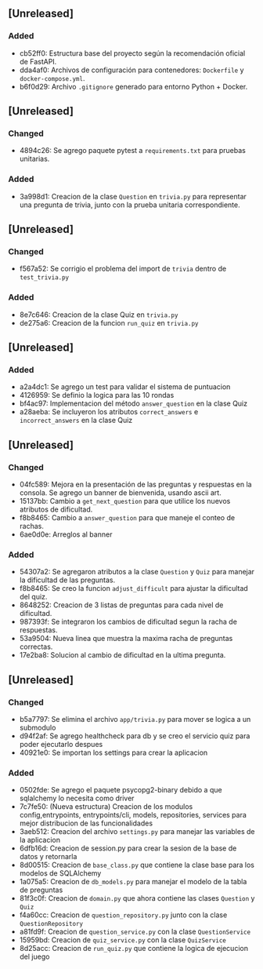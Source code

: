 ## [Unreleased]
### Added
- cb52ff0: Estructura base del proyecto según la recomendación oficial de FastAPI.
- dda4af0: Archivos de configuración para contenedores: `Dockerfile` y `docker-compose.yml`.
- b6f0d29: Archivo `.gitignore` generado para entorno Python + Docker.

## [Unreleased]
### Changed
- 4894c26: Se agrego paquete pytest a `requirements.txt` para pruebas unitarias.
### Added
- 3a998d1: Creacion de la clase `Question` en `trivia.py` para representar una pregunta de trivia, junto con la prueba unitaria correspondiente.

## [Unreleased]
### Changed
- f567a52: Se corrigio el problema del import de `trivia` dentro de `test_trivia.py`
### Added
- 8e7c646: Creacion de la clase Quiz en `trivia.py`
- de275a6: Creacion de la funcion `run_quiz` en `trivia.py`

## [Unreleased]
### Added
- a2a4dc1: Se agrego un test para validar el sistema de puntuacion
- 4126959: Se definio la logica para las 10 rondas
- bf4ac97: Implementacion del método `answer_question` en la clase Quiz
- a28aeba: Se incluyeron los atributos `correct_answers` e `incorrect_answers` en la clase Quiz

## [Unreleased]
### Changed
- 04fc589: Mejora en la presentación de las preguntas y respuestas en la consola. Se agrego un banner de bienvenida, usando ascii art.
- 15137bb: Cambio a `get_next_question` para que utilice los nuevos atributos de dificultad.
- f8b8465: Cambio a `answer_question` para que maneje el conteo de rachas.
- 6ae0d0e: Arreglos al banner
### Added
- 54307a2: Se agregaron atributos a la clase `Question` y `Quiz` para manejar la dificultad de las preguntas.
- f8b8465: Se creo la funcion `adjust_difficult` para ajustar la dificultad del quiz.
- 8648252: Creacion de 3 listas de preguntas para cada nivel de dificultad.
- 987393f: Se integraron los cambios de dificultad segun la racha de respuestas.
- 53a9504: Nueva linea que muestra la maxima racha de preguntas correctas.
- 17e2ba8: Solucion al cambio de dificultad en la ultima pregunta.

## [Unreleased]
### Changed
- b5a7797: Se elimina el archivo `app/trivia.py` para mover se logica a un submodulo
- d94f2af: Se agrego healthcheck para db y se creo el servicio quiz para poder ejecutarlo despues
- 40921e0: Se importan los settings para crear la aplicacion
### Added
- 0502fde: Se agrego el paquete psycopg2-binary debido a que sqlalchemy lo necesita como driver
- 7c7fe50: (Nueva estructura) Creacion de los modulos config,entrypoints, entrypoints/cli, models, repositories, services para mejor distribucion de las funcionalidades
- 3aeb512: Creacion del archivo `settings.py` para manejar las variables de la aplicacion
- 6dfb16d: Creacion de session.py para crear la sesion de la base de datos y retornarla
- 8d00515: Creacion de `base_class.py` que contiene la clase base para los modelos de SQLAlchemy
- 1a075a5: Creacion de `db_models.py` para manejar el modelo de la tabla de preguntas
- 81f3c0f: Creacion de `domain.py` que ahora contiene las clases `Question` y `Quiz`
- f4a60cc: Creacion de `question_repository.py` junto con la clase `QuestionRepository`
- a81fd9f: Creacion de `question_service.py` con la clase `QuestionService`
- 15959bd: Creacion de `quiz_service.py` con la clase `QuizService`
- 8d25acc: Creacion de `run_quiz.py` que contiene la logica de ejecucion del juego


